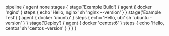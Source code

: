pipeline {
    agent none 
    stages {
        stage('Example Build') {
            agent { docker 'nginx' } 
            steps {
                echo 'Hello, nginx'
                sh 'nginx --version'
            }
        }
        stage('Example Test') {
            agent { docker 'ubuntu' } 
            steps {
                echo 'Hello, ubi'
                sh 'ubuntu -version'
            }
        }
         stage('Deploy') {
            agent { docker 'centos:6' } 
            steps {
                echo 'Hello, centos'
                sh 'centos -version'
         }
     }
  }
}

